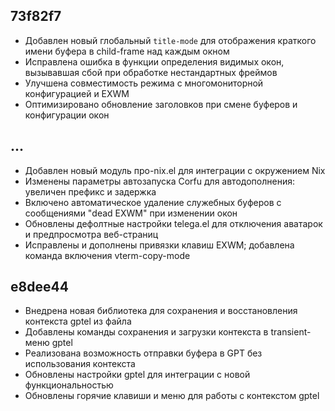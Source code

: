 ## 73f82f7
- Добавлен новый глобальный `title-mode` для отображения краткого имени буфера в child-frame над каждым окном
- Исправлена ошибка в функции определения видимых окон, вызывавшая сбой при обработке нестандартных фреймов
- Улучшена совместимость режима с многомониторной конфигурацией и EXWM
- Оптимизировано обновление заголовков при смене буферов и конфигурации окон

## ...
- Добавлен новый модуль про-nix.el для интеграции с окружением Nix  
- Изменены параметры автозапуска Corfu для автодополнения: увеличен префикс и задержка  
- Включено автоматическое удаление служебных буферов с сообщениями "dead EXWM" при изменении окон  
- Обновлены дефолтные настройки telega.el для отключения аватарок и предпросмотра веб-страниц  
- Исправлены и дополнены привязки клавиш EXWM; добавлена команда включения vterm-copy-mode
## e8dee44
- Внедрена новая библиотека для сохранения и восстановления контекста gptel из файла
- Добавлены команды сохранения и загрузки контекста в transient-меню gptel
- Реализована возможность отправки буфера в GPT без использования контекста
- Обновлены настройки gptel для интеграции с новой функциональностью
- Обновлены горячие клавиши и меню для работы с контекстом gptel

